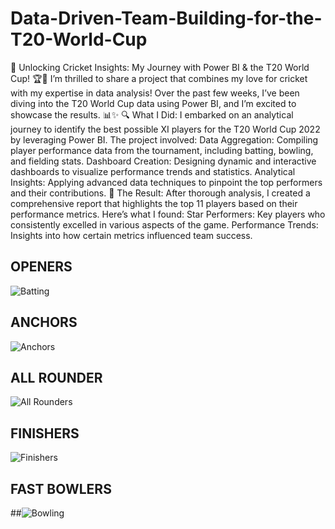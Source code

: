 # Data-Driven-Team-Building-for-the-T20-World-Cup
🎉 Unlocking Cricket Insights: My Journey with Power BI & the T20 World Cup! 🏆🏏
I’m thrilled to share a project that combines my love for cricket with my expertise in data analysis! Over the past few weeks, I’ve been diving into the T20 World Cup data using Power BI, and I’m excited to showcase the results. 📊✨
🔍 What I Did: I embarked on an analytical journey to identify the best possible XI players for the T20 World Cup 2022 by leveraging Power BI. The project involved:
Data Aggregation: Compiling player performance data from the tournament, including batting, bowling, and fielding stats.
Dashboard Creation: Designing dynamic and interactive dashboards to visualize performance trends and statistics.
Analytical Insights: Applying advanced data techniques to pinpoint the top performers and their contributions.
🚀 The Result: After thorough analysis, I created a comprehensive report that highlights the top 11 players based on their performance metrics. Here’s what I found:
Star Performers: Key players who consistently excelled in various aspects of the game.
Performance Trends: Insights into how certain metrics influenced team success.
## OPENERS
![Batting](https://github.com/user-attachments/assets/f5f5c7a4-9c8f-4982-be2c-71adc661598c)
## ANCHORS
![Anchors](https://github.com/user-attachments/assets/28422611-94c1-4bee-a792-47e3bb38ce40)
## ALL ROUNDER
![All Rounders](https://github.com/user-attachments/assets/26b3169d-aa0b-44d3-a974-dd7a91e21e74)
## FINISHERS
![Finishers](https://github.com/user-attachments/assets/ee02a7f0-cb7d-4f54-95d5-3064f13c998e)
## FAST BOWLERS
##![Bowling](https://github.com/user-attachments/assets/1fc7b26d-b23f-4d04-a6b2-f02bd2289693)





